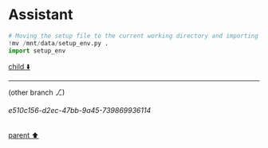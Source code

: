 # Assistant

```python
# Moving the setup file to the current working directory and importing it
!mv /mnt/data/setup_env.py .
import setup_env
```

[child ⬇️](#e510c156-d2ec-47bb-9a45-739869936114)

---

(other branch ⎇)
###### e510c156-d2ec-47bb-9a45-739869936114
[parent ⬆️](#d28a3fab-9a9d-49f4-8b57-b0daf1e5433c)
